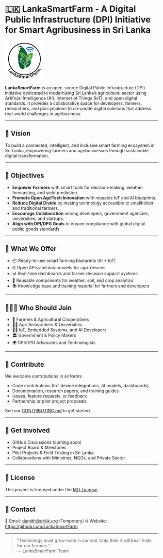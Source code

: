 # 🇱🇰 LankaSmartFarm - A Digital Public Infrastructure (DPI) Initiative for Smart Agribusiness in Sri Lanka

<img src="https://raw.githubusercontent.com/LankaSmartFarm/.github/main/LankaSmartFarm.png" alt="LankaSmartFarm Logo" width="128" height="128" />

**LankaSmartFarm** is an open-source Digital Public Infrastructure (DPI) initiative dedicated to modernising Sri Lanka’s agricultural sector using Artificial Intelligence (AI), Internet of Things (IoT), and open digital standards. It provides a collaborative space for developers, farmers, researchers, and policymakers to co-create digital solutions that address real-world challenges in agribusiness.

---

## 🌾 Vision

To build a connected, intelligent, and inclusive smart farming ecosystem in Sri Lanka, empowering farmers and agribusinesses through sustainable digital transformation.

---

## 🎯 Objectives

- **Empower Farmers** with smart tools for decision-making, weather forecasting, and yield prediction.
- **Promote Open AgriTech Innovation** with reusable IoT and AI blueprints.
- **Reduce Digital Divide** by making technology accessible to smallholder and traditional farmers.
- **Encourage Collaboration** among developers, government agencies, universities, and startups.
- **Align with DPI/DPG Goals** to ensure compliance with global digital public goods standards.

---

## 🔧 What We Offer

- 📦 Ready-to-use smart farming blueprints (AI + IoT)
- 🌐 Open APIs and data models for agri-devices
- 📊 Real-time dashboards and farmer decision support systems
- 🔁 Reusable components for weather, soil, and crop analytics
- 📚 Knowledge base and training material for farmers and developers

---

## 🧑‍🤝‍🧑 Who Should Join

- 🚜 Farmers & Agricultural Cooperatives
- 👩‍🔬 Agri Researchers & Universities
- 🧑‍💻 IoT, Embedded Systems, and AI Developers
- 🏛️ Government & Policy Makers
- 🌍 DPI/DPG Advocates and Technologists

---

## 🤝 Contribute

We welcome contributions in all forms:

- Code contributions (IoT device integrations, AI models, dashboards)
- Documentation, research papers, and training guides
- Issues, feature requests, or feedback
- Partnership or pilot project proposals

See our [CONTRIBUTING.md](CONTRIBUTING.md) to get started.

---

## 📢 Get Involved

- GitHub Discussions (coming soon)
- Project Board & Milestones
- Pilot Projects & Field Testing in Sri Lanka
- Collaborations with Ministries, NGOs, and Private Sector

---

## 📜 License

This project is licensed under the [MIT License](LICENSE).

---

## 💬 Contact

📧 Email: damith@drklk.org (Temporary)
🌐 Website: https://github.com/LankaSmartFarm

---

> “Technology must grow roots in our soil. Only then it will bear fruits for our farmers.”  
> — LankaSmartFarm Team
